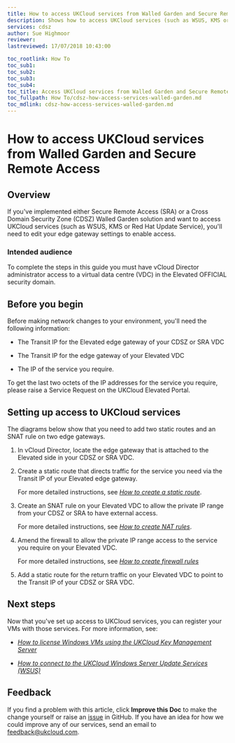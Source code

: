 ```yaml
---
title: How to access UKCloud services from Walled Garden and Secure Remote Access
description: Shows how to access UKCloud services (such as WSUS, KMS or Red Hat Update Service) from Secure Remote Access or a Cross Domain Security Zone Walled Garden solution
services: cdsz
author: Sue Highmoor
reviewer:
lastreviewed: 17/07/2018 10:43:00

toc_rootlink: How To
toc_sub1:
toc_sub2:
toc_sub3:
toc_sub4:
toc_title: Access UKCloud services from Walled Garden and Secure Remote Access
toc_fullpath: How To/cdsz-how-access-services-walled-garden.md
toc_mdlink: cdsz-how-access-services-walled-garden.md
---
```


# How to access UKCloud services from Walled Garden and Secure Remote Access

## Overview

If you've implemented either Secure Remote Access (SRA) or a Cross Domain Security Zone (CDSZ) Walled Garden solution and want to access UKCloud services (such as WSUS, KMS or Red Hat Update Service), you'll need to edit your edge gateway settings to enable access.

### Intended audience

To complete the steps in this guide you must have vCloud Director administrator access to a virtual data centre (VDC) in the Elevated OFFICIAL security domain.

## Before you begin

Before making network changes to your environment, you'll need the following information:

- The Transit IP for the Elevated edge gateway of your CDSZ or SRA VDC

- The Transit IP for the edge gateway of your Elevated VDC

- The IP of the service you require.

To get the last two octets of the IP addresses for the service you require, please raise a Service Request on the UKCloud Elevated Portal.

## Setting up access to UKCloud services

The diagrams below show that you need to add two static routes and an SNAT rule on two edge gateways.

1. In vCloud Director, locate the edge gateway that is attached to the Elevated side in your CDSZ or SRA VDC.

2. Create a static route that directs traffic for the service you need via the Transit IP of your Elevated edge gateway.

    For more detailed instructions, see [*How to create a static route*](../vmware/vmw-how-create-static-route.md).

3. Create an SNAT rule on your Elevated VDC to allow the private IP range from your CDSZ or SRA to have external access.

    For more detailed instructions, see [*How to create NAT rules*](../vmware/vmw-how-create-nat-rules.md).

4. Amend the firewall to allow the private IP range access to the service you require on your Elevated VDC.

    For more detailed instructions, see [*How to create firewall rules*](../vmware/vmw-how-create-firewall-rules.md)

5. Add a static route for the return traffic on your Elevated VDC to point to the Transit IP of your CDSZ or SRA VDC.

## Next steps

Now that you've set up access to UKCloud services, you can register your VMs with those services. For more information, see:

- [*How to license Windows VMs using the UKCloud Key Management Server*](../vmware/vmw-how-setup-kms.md)

- [*How to connect to the UKCloud Windows Server Update Services (WSUS)*](../vmware/vmw-how-connect-windows-update.md)

## Feedback

If you find a problem with this article, click **Improve this Doc** to make the change yourself or raise an [issue](https://github.com/UKCloud/documentation/issues) in GitHub. If you have an idea for how we could improve any of our services, send an email to <feedback@ukcloud.com>.
